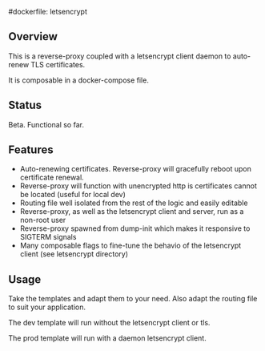 #dockerfile: letsencrypt

## Overview

This is a reverse-proxy coupled with a letsencrypt client daemon to auto-renew TLS certificates.

It is composable in a docker-compose file.

## Status

Beta. Functional so far.

## Features

- Auto-renewing certificates. Reverse-proxy will gracefully reboot upon certificate renewal.
- Reverse-proxy will function with unencrypted http is certificates cannot be located (useful for local dev)
- Routing file well isolated from the rest of the logic and easily editable
- Reverse-proxy, as well as the letsencrypt client and server, run as a non-root user
- Reverse-proxy spawned from dump-init which makes it responsive to SIGTERM signals
- Many composable flags to fine-tune the behavio of the letsencrypt client (see letsencrypt directory)

## Usage

Take the templates and adapt them to your need. Also adapt the routing file to suit your application.

The dev template will run without the letsencrypt client or tls.

The prod template will run with a daemon letsencrypt client.
